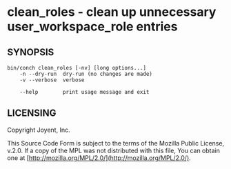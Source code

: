 # clean\_roles - clean up unnecessary user\_workspace\_role entries

## SYNOPSIS

```
bin/conch clean_roles [-nv] [long options...]
    -n --dry-run  dry-run (no changes are made)
    -v --verbose  verbose

    --help        print usage message and exit
```

## LICENSING

Copyright Joyent, Inc.

This Source Code Form is subject to the terms of the Mozilla Public License,
v.2.0. If a copy of the MPL was not distributed with this file, You can obtain
one at [http://mozilla.org/MPL/2.0/](http://mozilla.org/MPL/2.0/).

